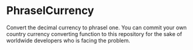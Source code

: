 # PhraselCurrency
Convert the decimal currency to phrasel one. You can commit your own country currency converting function to this repository for the sake of worldwide developers who is facing the problem.
